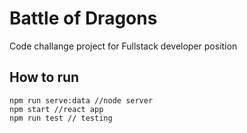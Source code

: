 # Battle of Dragons

Code challange project for Fullstack developer position

## How to run 

```
npm run serve:data //node server
npm start //react app
npm run test // testing
```